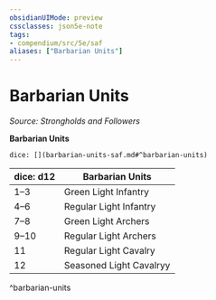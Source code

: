 ```yaml
---
obsidianUIMode: preview
cssclasses: json5e-note
tags:
- compendium/src/5e/saf
aliases: ["Barbarian Units"]
---
```

# Barbarian Units
*Source: Strongholds and Followers* 

**Barbarian Units**

`dice: [](barbarian-units-saf.md#^barbarian-units)`

| dice: d12 | Barbarian Units |
|-----------|-----------------|
| 1–3 | Green Light Infantry |
| 4–6 | Regular Light Infantry |
| 7–8 | Green Light Archers |
| 9–10 | Regular Light Archers |
| 11 | Regular Light Cavalry |
| 12 | Seasoned Light Cavalryy |
^barbarian-units